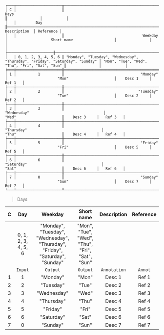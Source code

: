```text
┌───┬─────────────────────╥────────────────────────────────────────────────────────────────────────────────────────────────────────────────────────────────╥───────────────┬───────────┐
│ C │                     ║                                                         Days                                                                   ║               │           │
│   │         Day         ╟──────────────────────────────────────────────────────────────────────────────┬─────────────────────────────────────────────────╢  Description  │ Reference │
│   │                     ║                                    Weekday                                   │                    Short name                   ║               │           │
│   ├─────────────────────╫──────────────────────────────────────────────────────────────────────────────┼─────────────────────────────────────────────────╫───────────────┼───────────┤
│   │ 0, 1, 2, 3, 4, 5, 6 ║ "Monday", "Tuesday", "Wednesday", "Thursday", "Friday", "Saturday", "Sunday" │ "Mon", "Tue", "Wed", "Thu", "Fri", "Sat", "Sun" ║               │           │
╞═══╪═════════════════════╬══════════════════════════════════════════════════════════════════════════════╪═════════════════════════════════════════════════╬═══════════════╪═══════════╡
│ 1 │          1          ║                                   "Monday"                                   │                       "Mon"                     ║    Desc 1     │   Ref 1   │
├───┼─────────────────────╫──────────────────────────────────────────────────────────────────────────────┼─────────────────────────────────────────────────╫───────────────┼───────────┤
│ 2 │          2          ║                                  "Tuesday"                                   │                       "Tue"                     ║    Desc 2     │   Ref 2   │
├───┼─────────────────────╫──────────────────────────────────────────────────────────────────────────────┼─────────────────────────────────────────────────╫───────────────┼───────────┤
│ 3 │          3          ║                                 "Wednesday"                                  │                       "Wed"                     ║    Desc 3     │   Ref 3   │
├───┼─────────────────────╫──────────────────────────────────────────────────────────────────────────────┼─────────────────────────────────────────────────╫───────────────┼───────────┤
│ 4 │          4          ║                                  "Thursday"                                  │                       "Thu"                     ║    Desc 4     │   Ref 4   │
├───┼─────────────────────╫──────────────────────────────────────────────────────────────────────────────┼─────────────────────────────────────────────────╫───────────────┼───────────┤
│ 5 │          5          ║                                   "Friday"                                   │                       "Fri"                     ║    Desc 5     │   Ref 5   │
├───┼─────────────────────╫──────────────────────────────────────────────────────────────────────────────┼─────────────────────────────────────────────────╫───────────────┼───────────┤
│ 6 │          6          ║                                  "Saturday"                                  │                       "Sat"                     ║    Desc 6     │   Ref 6   │
├───┼─────────────────────╫──────────────────────────────────────────────────────────────────────────────┼─────────────────────────────────────────────────╫───────────────┼───────────┤
│ 7 │          0          ║                                   "Sunday"                                   │                       "Sun"                     ║    Desc 7     │   Ref 7   │
└───┴─────────────────────╨──────────────────────────────────────────────────────────────────────────────┴─────────────────────────────────────────────────╨───────────────┴───────────┘
```

> Days

| C |         Day         |                                   Weekday                                    |                   Short name                    | Description  | Reference |
|:-:|:-------------------:|:----------------------------------------------------------------------------:|:-----------------------------------------------:|:------------:|:---------:|
|   | 0, 1, 2, 3, 4, 5, 6 | "Monday", "Tuesday", "Wednesday", "Thursday", "Friday", "Saturday", "Sunday" | "Mon", "Tue", "Wed", "Thu", "Fri", "Sat", "Sun" |              |           |
|   |       `Input`       |                                   `Output`                                   |                    `Output`                     | `Annotation` |  `Annot`  |
| 1 |          1          |                                   "Monday"                                   |                      "Mon"                      |    Desc 1    |   Ref 1   |
| 2 |          2          |                                  "Tuesday"                                   |                      "Tue"                      |    Desc 2    |   Ref 2   |
| 3 |          3          |                                 "Wednesday"                                  |                      "Wed"                      |    Desc 3    |   Ref 3   |
| 4 |          4          |                                  "Thursday"                                  |                      "Thu"                      |    Desc 4    |   Ref 4   |
| 5 |          5          |                                   "Friday"                                   |                      "Fri"                      |    Desc 5    |   Ref 5   |
| 6 |          6          |                                  "Saturday"                                  |                      "Sat"                      |    Desc 6    |   Ref 6   |
| 7 |          0          |                                   "Sunday"                                   |                      "Sun"                      |    Desc 7    |   Ref 7   |
